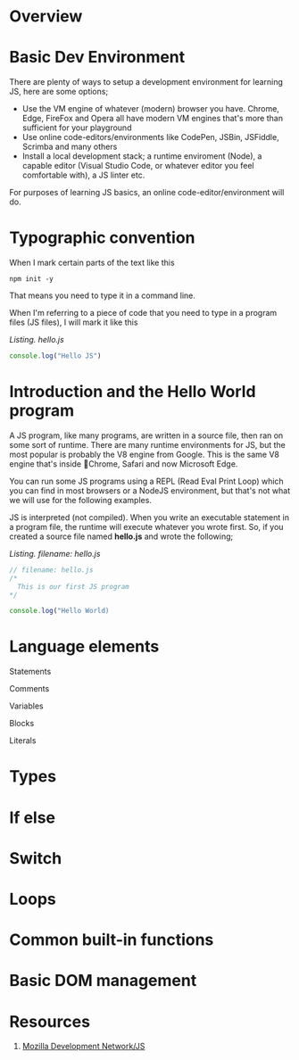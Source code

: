 # Overview


# Basic Dev Environment

There are plenty of ways to setup a development environment for learning JS, here are some options;
* Use the VM engine of whatever (modern) browser you have. Chrome, Edge, FireFox and Opera all have modern VM engines that's more than sufficient for your playground
* Use online code-editors/environments like CodePen, JSBin, JSFiddle, Scrimba and many others
* Install a local development stack; a runtime enviroment (Node), a capable editor (Visual Studio Code, or whatever editor you feel comfortable with), a JS linter etc.

For purposes of learning JS basics, an online code-editor/environment will do.

# Typographic convention

When I mark certain parts of the text like this
```
npm init -y
```

That means you need to type it in a command line.

When I'm referring to a piece of code that you need to type in a program files (JS files), I will mark it like this

*Listing. hello.js*

```javascript
console.log("Hello JS")
```

# Introduction and the Hello World program

A JS program, like many programs, are written in a source file, then ran on some sort of runtime. There are many runtime environments for JS, but the most popular is probably the V8 engine from Google. This is the same V8 engine that's inside Chrome, Safari and now Microsoft Edge. 

You can run some JS programs using a REPL (Read Eval Print Loop) which you can find in most browsers or a NodeJS environment, but that's not what we will use for the following examples. 

JS is interpreted (not compiled). When you write an executable statement in a program file, the runtime will execute whatever you wrote first. So, if you created a source file named **hello.js** and wrote the following;

_Listing. filename: hello.js_ 

```javascript
// filename: hello.js
/* 
  This is our first JS program
*/

console.log("Hello World)
```



# Language elements

Statements

Comments

Variables

Blocks

Literals


# Types


# If else


# Switch


# Loops


# Common built-in functions


# Basic DOM management


# Resources

1. [Mozilla Development Network/JS](https://developer.mozilla.org/en-US/docs/Web/JavaScript)

